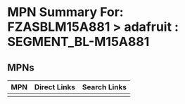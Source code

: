 



# MPN Summary For: FZASBLM15A881 > adafruit : SEGMENT_BL-M15A881

## MPNs
  

|MPN|Direct Links|Search Links|
| :--- | :--- | :--- |
||||
